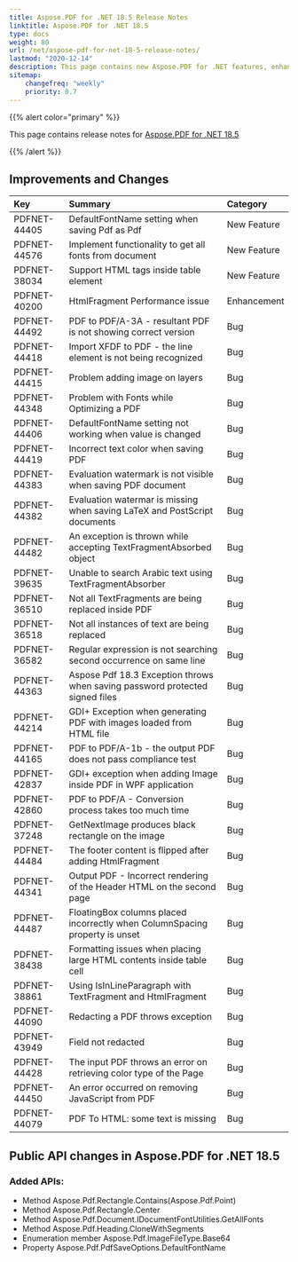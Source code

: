 ```yaml
---
title: Aspose.PDF for .NET 18.5 Release Notes
linktitle: Aspose.PDF for .NET 18.5
type: docs
weight: 80
url: /net/aspose-pdf-for-net-18-5-release-notes/
lastmod: "2020-12-14"
description: This page contains new Aspose.PDF for .NET features, enhancement, and bug fixes in 2018, version 18.5.
sitemap:
    changefreq: "weekly"
    priority: 0.7
---
```


{{% alert color="primary" %}} 

This page contains release notes for [Aspose.PDF for .NET 18.5](https://www.nuget.org/packages/Aspose.Pdf/18.5.0)

{{% /alert %}} 

## Improvements and Changes

|**Key**|**Summary**|**Category**|
| :- | :- | :- |
|PDFNET-44405|DefaultFontName setting when saving Pdf as Pdf|New Feature|
|PDFNET-44576|Implement functionality to get all fonts from document|New Feature|
|PDFNET-38034|Support HTML tags inside table element|New Feature|
|PDFNET-40200|HtmlFragment Performance issue|Enhancement|
|PDFNET-44492|PDF to PDF/A-3A - resultant PDF is not showing correct version|Bug|
|PDFNET-44418|Import XFDF to PDF - the line element is not being recognized|Bug|
|PDFNET-44415|Problem adding image on layers|Bug|
|PDFNET-44348|Problem with Fonts while Optimizing a PDF|Bug|
|PDFNET-44406|DefaultFontName setting not working when value is changed|Bug|
|PDFNET-44419|Incorrect text color when saving PDF|Bug|
|PDFNET-44383|Evaluation watermark is not visible when saving PDF document|Bug|
|PDFNET-44382|Evaluation watermar is missing when saving LaTeX and PostScript documents|Bug|
|PDFNET-44482|An exception is thrown while accepting TextFragmentAbsorbed object|Bug|
|PDFNET-39635|Unable to search Arabic text using TextFragmentAbsorber|Bug|
|PDFNET-36510|Not all TextFragments are being replaced inside PDF|Bug|
|PDFNET-36518|Not all instances of text are being replaced|Bug|
|PDFNET-36582|Regular expression is not searching second occurrence on same line|Bug|
|PDFNET-44363|Aspose Pdf 18.3 Exception throws when saving password protected signed files|Bug|
|PDFNET-44214|GDI+ Exception when generating PDF with images loaded from HTML file|Bug|
|PDFNET-44165|PDF to PDF/A-1b - the output PDF does not pass compliance test|Bug|
|PDFNET-42837|GDI+ exception when adding Image inside PDF in WPF application|Bug|
|PDFNET-42860|PDF to PDF/A - Conversion process takes too much time|Bug|
|PDFNET-37248|GetNextImage produces black rectangle on the image|Bug|
|PDFNET-44484|The footer content is flipped after adding HtmlFragment|Bug|
|PDFNET-44341|Output PDF - Incorrect rendering of the Header HTML on the second page|Bug|
|PDFNET-44487|FloatingBox columns placed incorrectly when ColumnSpacing property is unset|Bug|
|PDFNET-38438|Formatting issues when placing large HTML contents inside table cell|Bug|
|PDFNET-38861|Using IsInLineParagraph with TextFragment and HtmlFragment|Bug|
|PDFNET-44090|Redacting a PDF throws exception|Bug|
|PDFNET-43949|Field not redacted|Bug|
|PDFNET-44428|The input PDF throws an error on retrieving color type of the Page|Bug|
|PDFNET-44450|An error occurred on removing JavaScript from PDF|Bug|
|PDFNET-44079|PDF To HTML: some text is missing|Bug|

## Public API changes in Aspose.PDF for .NET 18.5

### Added APIs:

* Method Aspose.Pdf.Rectangle.Contains(Aspose.Pdf.Point)  
* Method Aspose.Pdf.Rectangle.Center  
* Method Aspose.Pdf.Document.IDocumentFontUtilities.GetAllFonts  
* Method Aspose.Pdf.Heading.CloneWithSegments  
* Enumeration member Aspose.Pdf.ImageFileType.Base64  
* Property Aspose.Pdf.PdfSaveOptions.DefaultFontName  
